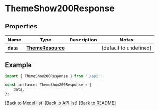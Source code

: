 # ThemeShow200Response


## Properties

Name | Type | Description | Notes
------------ | ------------- | ------------- | -------------
**data** | [**ThemeResource**](ThemeResource.md) |  | [default to undefined]

## Example

```typescript
import { ThemeShow200Response } from './api';

const instance: ThemeShow200Response = {
    data,
};
```

[[Back to Model list]](../README.md#documentation-for-models) [[Back to API list]](../README.md#documentation-for-api-endpoints) [[Back to README]](../README.md)
